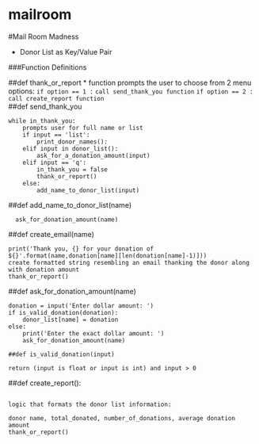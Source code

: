 # mailroom

#Mail Room Madness

* Donor List as Key/Value Pair

###Function Definitions

##def thank\_or_report
	* function prompts the user to choose from 2 menu options:
```if option == 1 :```
         ```call send_thank_you function```
    ```if option == 2 :```
     	 ```call create_report function```  
##def send_thank_you


```
while in_thank_you:
	prompts user for full name or list 
	if input == 'list':
		print_donor_names():
	elif input in donor_list():
	    ask_for_a_donation_amount(input)
	elif input == 'q':
		in_thank_you = false
		thank_or_report()
	else:
		add_name_to_donor_list(input)
```

##def add_name_to_donor_list(name)
```
  ask_for_donation_amount(name)
```

##def create_email(name)
```
print('Thank you, {} for your donation of ${}'.format(name,donation[name][len(donation[name]-1)]))
create formatted string resembling an email thanking the donor along with donation amount
thank_or_report()
```

##def ask_for_donation_amount(name)
```
donation = input('Enter dollar amount: ')
if is_valid_donation(donation):
	donor_list[name] = donation
else:
	print('Enter the exact dollar amount: ')
	ask_for_donation_amount(name)

##def is_valid_donation(input)

return (input is float or input is int) and input > 0
```

##def create_report():
```

logic that formats the donor list information:

donor name, total_donated, number_of_donations, average donation amount
thank_or_report()
```
